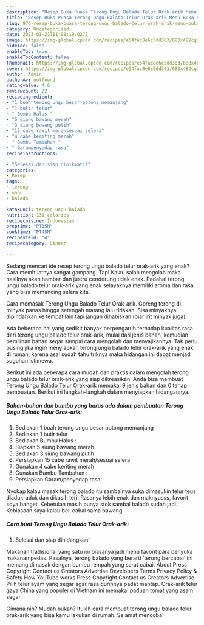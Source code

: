 ```yaml
---
description: "Resep Buka Puasa Terong Ungu Balado Telur Orak-arik Menu Buka Puas"
title: "Resep Buka Puasa Terong Ungu Balado Telur Orak-arik Menu Buka Puas"
slug: 976-resep-buka-puasa-terong-ungu-balado-telur-orak-arik-menu-buka-puas
category: Uncategorized
date: 2023-01-21T11:08:19.027Z
image: https://img-global.cpcdn.com/recipes/e54fac8e6c5dd303/680x482cq70/terong-ungu-balado-telur-orak-arik-foto-resep-utama.jpg
hideToc: false
enableToc: true
enableTocContent: false
thumbnail: https://img-global.cpcdn.com/recipes/e54fac8e6c5dd303/680x482cq70/terong-ungu-balado-telur-orak-arik-foto-resep-utama.jpg
cover: https://img-global.cpcdn.com/recipes/e54fac8e6c5dd303/680x482cq70/terong-ungu-balado-telur-orak-arik-foto-resep-utama.jpg
author: Admin
authorAv: notfound
ratingvalue: 4.6
reviewcount: 22
recipeingredient:
- "1 buah terong ungu besar potong memanjang"
- "1 butir telur"
- " Bumbu Halus "
- "5 siung bawang merah"
- "3 siung bawang putih"
- "15 cabe rawit merahsesuai selera"
- "4 cabe keriting merah"
- " Bumbu Tambahan "
- " Garampenyedap rasa"
recipeinstructions:

- "Selesai dan siap dinikmati!"
categories:
- Resep
tags:
- terong
- ungu
- balado

katakunci: terong ungu balado 
nutrition: 131 calories
recipecuisine: Indonesian
preptime: "PT15M"
cooktime: "PT45M"
recipeyield: "4"
recipecategory: Dinner

---
```



Sedang mencari ide resep terong ungu balado telur orak-arik yang enak? Cara membuatnya sangat gampang. Tapi Kalau salah mengolah maka hasilnya akan hambar dan justru cenderung tidak enak. Padahal terong ungu balado telur orak-arik yang enak selayaknya memiliki aroma dan rasa yang bisa memancing selera kita.


Cara memasak Terong Ungu Balado Telur Orak-arik. Goreng terong di minyak panas hingga setengah matang lalu tiriskan. Sisa minyaknya dipindahkan ke tempat lain tapi jangan dihabiskan (biar irit minyak juga).

Ada beberapa hal yang sedikit banyak berpengaruh terhadap kualitas rasa dari terong ungu balado telur orak-arik, mulai dari jenis bahan, kemudian pemilihan bahan segar sampai cara mengolah dan menyajikannya. Tak perlu pusing jika ingin menyiapkan terong ungu balado telur orak-arik yang enak di rumah, karena asal sudah tahu triknya maka hidangan ini dapat menjadi suguhan istimewa.


Berikut ini ada beberapa cara mudah dan praktis dalam mengolah terong ungu balado telur orak-arik yang siap dikreasikan. Anda bisa membuat Terong Ungu Balado Telur Orak-arik memakai 9 jenis bahan dan 0 tahap pembuatan. Berikut ini langkah-langkah dalam menyiapkan hidangannya.

<!--inarticleads1-->

##### Bahan-bahan dan bumbu yang harus ada dalam pembuatan Terong Ungu Balado Telur Orak-arik:

1. Sediakan 1 buah terong ungu besar potong memanjang
1. Sediakan 1 butir telur
1. Sediakan  Bumbu Halus :
1. Siapkan 5 siung bawang merah
1. Sediakan 3 siung bawang putih
1. Persiapkan 15 cabe rawit merah/sesuai selera
1. Gunakan 4 cabe keriting merah
1. Gunakan  Bumbu Tambahan :
1. Persiapkan  Garam/penyedap rasa


Nyokap kalau masak terong balado itu sambalnya suka dimasukin telur teus diaduk-aduk dan dikasih teri. Rasanya lebih enak dan maknyusss, favorit sqya banget. Kebetulan masih punya stok sambal balado sudah jadi. Kebiasaan saya kalau beli cabai sama bawang. 

<!--inarticleads2-->

##### Cara buat Terong Ungu Balado Telur Orak-arik:


1. Selesai dan siap dihidangkan!

Makanan tradisional yang satu ini biasanya jadi menu favorit para penyuka makanan pedas. Pasalnya, terong balado yang berarti &#39;terong bercabai&#39; ini memang dimasak dengan bumbu rempah yang sarat cabai. About Press Copyright Contact us Creators Advertise Developers Terms Privacy Policy &amp; Safety How YouTube works Press Copyright Contact us Creators Advertise. Pilih telur ayam yang segar agar rasa gurihnya padat mantap. Orak-arik telur gaya China yang populer di Vietnam ini memakai paduan tomat yang asam segar. 

Gimana nih? Mudah bukan? Itulah cara membuat terong ungu balado telur orak-arik yang bisa kamu lakukan di rumah. Selamat mencoba!
